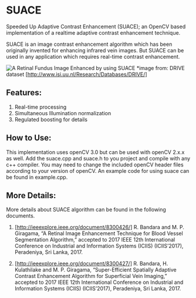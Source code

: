 # SUACE
Speeded Up Adaptive Contrast Enhancement (SUACE); an OpenCV based implementation of a realtime adaptive contrast enhancement technique. 

SUACE is an image contrast enhancement algorithm which has been originally invented for enhancing infrared vein images. But SUACE can be used in any application which requires real-time contrast enhancement.

![A Retinal Fundus Image Enhanced by using SUACE](http://gdurl.com/ZXeA "A Retinal Fundus Image Enhanced by using SUACE")
*image from: DRIVE dataset [http://www.isi.uu.nl/Research/Databases/DRIVE/]

## Features:
1. Real-time processing
2. Simultaneous Illumination normalization
3. Regulated boosting for details

## How to Use:
This implementation uses openCV 3.0 but can be used with openCV 2.x.x as well. Add the suace.cpp and suace.h to you project and compile with any c++ compiler. You may need to change the included openCV header files according to your version of openCV. 
An example code for using suace can be found in example.cpp. 

## More Details:
More details about SUACE algorithm can be found in the following documents. 

1.	[http://ieeexplore.ieee.org/document/8300426/] R. Bandara and M. P. Giragama, “A Retinal Image Enhancement Technique for Blood Vessel Segmentation Algorithm,” accepted to 2017 IEEE 12th International Conference on Industrial and Information Systems (ICIIS) (ICIIS’2017), Peradeniya, Sri Lanka, 2017.

2.	[http://ieeexplore.ieee.org/document/8300427/] R. Bandara, H. Kulathilake and M. P. Giragama, “Super-Efficient Spatially Adaptive Contrast Enhancement Algorithm for Superficial Vein Imaging,” accepted to 2017 IEEE 12th International Conference on Industrial and Information Systems (ICIIS) (ICIIS’2017), Peradeniya, Sri Lanka, 2017.
